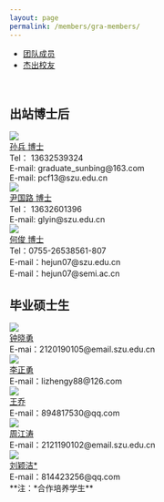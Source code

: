 ```yaml
---
layout: page
permalink: /members/gra-members/
---
```


<div class="navbar center forth">
<ul>
    <li><a href="{{ "/members" | prepend: site.baseurl }}">团队成员</a></li>
    <li class="active"><a href="{{ "/gra-members" | prepend: "/members" | prepend: site.baseurl }}">杰出校友</a></li>
</ul>
</div>

<br>

## 出站博士后
<div class="sec-container">
    <div class="bio-container">
     <div class="bio-avatar" >
     <a href="{{ site.baseurl }}/members/sunbing/">
     <img src="{{ site.baseurl }}/images/sunbing-92x129.jpg" class="max-img-border"/>
     </a>
     </div>
     <div class="bio-info">
     <a href="{{ site.baseurl }}/members/sunbing/">
     孙兵 博士
     </a>
     <br>
     Tel：  13632539324
     <br>
     E-mail: graduate_sunbing@163.com
      <br>
      E-mail: pcf13@szu.edu.cn
      </div>
    </div>

<div class="bio-container">
      <div class="bio-avatar" >
     <a href="{{ site.baseurl }}/members/yinguolu/">
     <img src="{{ site.baseurl }}/images/yinguolu-92x128.jpg" class="max-img-border"/>
     </a>
      </div>
     <div class="bio-info">
      <a href="{{ site.baseurl }}/members/yinguolu/">
     尹国路 博士
      </a>
      <br>
     Tel：  13632601396
      <br>
      E-mail: glyin@szu.edu.cn
      </div>
    </div>
    
<div class="bio-container">
      <div class="bio-avatar" >
     <a href="{{ site.baseurl }}/members/hejun/">
     <img src="{{ site.baseurl }}/images/hejun-92x130.jpg" class="max-img-border"/>
     </a>
      </div>
     <div class="bio-info">
      <a href="{{ site.baseurl }}/members/hejun/">
     何俊 博士
      </a>
      <br>
      Tel：0755-26538561-807 
      <br>
      E-mail：hejun07@szu.edu.cn 
      <br>
      E-mail：hejun07@semi.ac.cn
      </div>
    </div>

</div>

## 毕业硕士生

<div class="sec-container">
<div class="bio-container">
  <div class="bio-avatar" >
  <a href="{{ site.baseurl }}/members/zhongxiaoyong/">
  <img src="{{ site.baseurl }}/images/zhongxiaoyong-92x133.jpg" class="max-img-border"/>
  </a>
  </div>
  <div class="bio-info">
  <a href="{{ site.baseurl }}/members/zhongxiaoyong/">
  钟晓勇
  </a>
  <br />
  E-mai：2120190105@email.szu.edu.cn
  </div>
</div>

<div class="bio-container">
  <div class="bio-avatar" >
  <a href="{{ site.baseurl }}/members/lizhengyong/">
  <img src="{{ site.baseurl }}/images/lizhengyong-92x128.jpg" class="max-img-border"/>
  </a>
  </div>
  <div class="bio-info">
  <a href="{{ site.baseurl }}/members/lizhengyong/">
  李正勇
  </a>
  <br>
  E-mail：lizhengy88@126.com
  </div>
</div>



<div class="bio-container">
  <div class="bio-avatar" >
  <a href="{{ site.baseurl }}/members/wangqiao/">
  <img src="{{ site.baseurl }}/images/wangqiao-92x130.jpg" class="max-img-border"/>
  </a>
  </div>
  <div class="bio-info">
  <a href="{{ site.baseurl }}/members/wangqiao/">
  王乔
  </a>
  <br>
  E-mail：894817530@qq.com
  </div>
</div>

<div class="bio-container">
  <div class="bio-avatar" >
  <a href="{{ site.baseurl }}/members/zhoujiangtao/">
  <img src="{{ site.baseurl }}/images/zhoujiangtao-92x130.jpg" class="max-img-border"/>
  </a>
  </div>
  <div class="bio-info">
  <a href="{{ site.baseurl }}/members/zhoujiangtao/">
  周江涛
  </a>
  <br>
  E-mail：2121190102@email.szu.edu.cn
  </div>
</div>


<div class="bio-container">
  <div class="bio-avatar" >
  <a href="{{ site.baseurl }}/members/liuyingjie/">
  <img src="{{ site.baseurl }}/images/liuyinjie-92x130.jpg" class="max-img-border"/>
  </a>
  </div>
  <div class="bio-info">
  <a href="{{ site.baseurl }}/members/liuyingjie/">
  刘颖洁*
  </a>
  <br>
  E-mail：814423256@qq.com
  </div>
</div>




</div>
**注：*合作培养学生**

